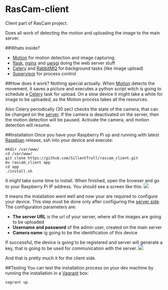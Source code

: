 # RasCam-client
Client part of RasCam project.

Does all work of detecting the motion and uploading the image to the main server.

##Whats inside?
 - [Motion](http://www.lavrsen.dk/foswiki/bin/view/Motion/WebHome) for motion detection and image capturing
 - [flask](http://flask.pocoo.org), [nginx](http://nginx.org) and [uwsgi](http://uwsgi-docs.readthedocs.org/en/latest/) doing the web server stuff
 - [Celery](http://www.celeryproject.org) and [RabbitMQ](https://www.rabbitmq.com) for background tasks (like image upload)
 - [Supervisor](http://supervisord.org) for process control

##How does it work?
Nothing special actually. When [Motion](http://www.lavrsen.dk/foswiki/bin/view/Motion/WebHome) detects the movement, it saves a picture and executes a python script witch is going to schedule a [Celery](http://www.celeryproject.org) task for upload.
On a slow device it might take a while for image to be uploaded, as the Motion process takes all the resources.

Also Celery periodically (30 sec) checks the state of the camera, that can be changed on the [server](https://github.com/SillentTroll/rascam_server).
If the camera is deactivated on the server, then the motion detection will be paused. Activate the camera, and motion detection will resume.

##Installation
Once you have your Raspberry Pi up and running with latest [Raspbian](http://raspbian.org) release, ssh into your device and execute:
```
mkdir /var/www/
cd /var/www/
git clone https://github.com/SillentTroll/rascam_client.git
mv rascam_client app
cd app
./install.sh
```
It might take some time to install. When finished, open the browser and go to your Raspberry Pi IP address.
You should see a screen like this:
![](https://raw.githubusercontent.com/SillentTroll/rascam_client/master/images/first_config.png)

It means the installation went well and now your are required to configure your device.
This step must be done only after configuring the [server side](https://github.com/SillentTroll/rascam_server).
The configuration parameters are:

 - **The server URL** is the url of your server, where all the images are going to be uploaded
 - **Username and password** of the admin user, created on the main server
 - **Camera name** ig going to be the identification of this device

If successful, the device is going to be registered and server will generate a key, that is going to be used for communication with the server.
![](https://raw.githubusercontent.com/SillentTroll/rascam_client/master/images/configured.png)

And that is pretty much it for the client side.

##Testing
You can test the installation process on your dev machine by running the installation in a [Vagrant](https://www.vagrantup.com) box:
```
vagrant up
```

